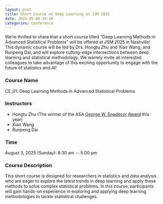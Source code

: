 ```yaml
---
layout: post
title: Short Course on Deep Learning at JSM 2025
date: 2025-05-08 19:40 
categories: Conference
---
```


We’re thrilled to share that a short course titled "Deep Learning Methods in Advanced Statistical Problems" will be offered at JSM 2025 in Nashville! This dynamic course will be led by Drs. Hongtu Zhu and Xiao Wang, and Runpeng Dai, and will explore cutting-edge intersections between deep learning and statistical methodology. We warmly invite all interested colleagues to take advantage of this exciting opportunity to engage with the future of statistics and AI!

### Course Name
CE_01: Deep Learning Methods in Advanced Statistical Problems 

### Instructors
- Hongtu Zhu (The winner of the ASA [George W. Snedecor Award](https://community.amstat.org/copss/awards/snedecor) this year)
- Xiao Wang
- Runpeng Dai

### Time
August 3, 2025 (Sunday): 8:30 am -- 5:00 pm

### Course Description

This short course is designed for researchers in statistics and data analysis who are eager to explore the latest trends in deep learning and apply these methods to solve complex statistical problems. In this course, participants will gain hands-on experience in exploring and applying deep learning methodologies to tackle statistical challenges.